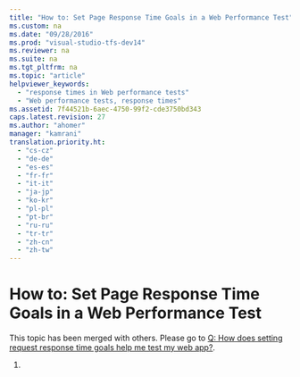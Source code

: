 ```yaml
---
title: "How to: Set Page Response Time Goals in a Web Performance Test"
ms.custom: na
ms.date: "09/28/2016"
ms.prod: "visual-studio-tfs-dev14"
ms.reviewer: na
ms.suite: na
ms.tgt_pltfrm: na
ms.topic: "article"
helpviewer_keywords: 
  - "response times in Web performance tests"
  - "Web performance tests, response times"
ms.assetid: 7f44521b-6aec-4750-99f2-cde3750bd343
caps.latest.revision: 27
ms.author: "ahomer"
manager: "kamrani"
translation.priority.ht: 
  - "cs-cz"
  - "de-de"
  - "es-es"
  - "fr-fr"
  - "it-it"
  - "ja-jp"
  - "ko-kr"
  - "pl-pl"
  - "pt-br"
  - "ru-ru"
  - "tr-tr"
  - "zh-cn"
  - "zh-tw"
---
```

# How to: Set Page Response Time Goals in a Web Performance Test
This topic has been merged with others. Please go to [Q: How does setting request response time goals help me test my web app?](assetId:///bd0a82fd-cec0-4861-bc09-e1b0b2d258ef#RecordingRunningWebTest_QA_ResponseTime).  
  
1.